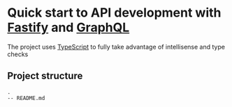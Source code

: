 # Quick start to API development with [Fastify](https://fastify.io) and [GraphQL](https://github.com/apollographql/apollo-server)

The project uses [TypeScript](https://typescriptlang.org) to fully take advantage of intellisense and type checks

## Project structure

```
.
-- README.md
```
